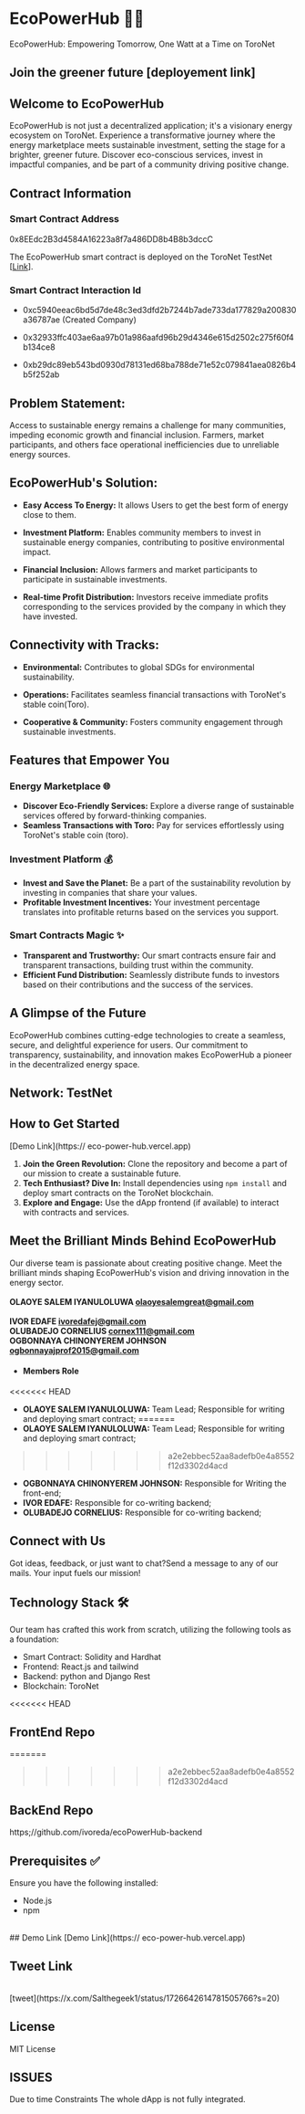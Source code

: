 
# EcoPowerHub 🌱💡
EcoPowerHub: Empowering Tomorrow, One Watt at a Time on ToroNet


## Join the greener future [deployement link]
## Welcome to EcoPowerHub

EcoPowerHub is not just a decentralized application; it's a visionary energy ecosystem on ToroNet. Experience a transformative journey where the energy marketplace meets sustainable investment, setting the stage for a brighter, greener future. Discover eco-conscious services, invest in impactful companies, and be part of a community driving positive change.

## Contract Information

### Smart Contract Address
0x8EEdc2B3d4584A16223a8f7a486DD8b4B8b3dccC

The EcoPowerHub smart contract is deployed on the ToroNet TestNet [[Link](https://testnet.toronet.org/address.html?address=0x8EEdc2B3d4584A16223a8f7a486DD8b4B8b3dccC)]. 

### Smart Contract Interaction Id
- 0xc5940eeac6bd5d7de48c3ed3dfd2b7244b7ade733da177829a200830a36787ae (Created Company)

- 0x32933ffc403ae6aa97b01a986aafd96b29d4346e615d2502c275f60f4b134ce8
- 0xb29dc89eb543bd0930d78131ed68ba788de71e52c079841aea0826b4b5f252ab

## Problem Statement:

Access to sustainable energy remains a challenge for many communities, impeding economic growth and financial inclusion. Farmers, market participants, and others face operational inefficiencies due to unreliable energy sources.

## EcoPowerHub's Solution:
- **Easy Access To Energy:** It allows Users to get the best form of energy close to them.

- **Investment Platform:** Enables community members to invest in sustainable energy companies, contributing to positive environmental impact.
  
- **Financial Inclusion:** Allows farmers and market participants to participate in sustainable investments.

- **Real-time Profit Distribution:** Investors receive immediate profits corresponding to the services provided by the company in which they have invested.

## Connectivity with Tracks:

- **Environmental:** Contributes to global SDGs for environmental sustainability.

- **Operations:** Facilitates seamless financial transactions with ToroNet's stable coin(Toro).

- **Cooperative & Community:** Fosters community engagement through sustainable investments.



 
## Features that Empower You

### Energy Marketplace 🌐
- **Discover Eco-Friendly Services:** Explore a diverse range of sustainable services offered by forward-thinking companies.
- **Seamless Transactions with Toro:** Pay for services effortlessly using ToroNet's stable coin (toro).

### Investment Platform 💰
- **Invest and Save the Planet:** Be a part of the sustainability revolution by investing in companies that share your values.
- **Profitable Investment Incentives:** Your investment percentage translates into profitable returns based on the services you support.

### Smart Contracts Magic ✨
- **Transparent and Trustworthy:** Our smart contracts ensure fair and transparent transactions, building trust within the community.
- **Efficient Fund Distribution:** Seamlessly distribute funds to investors based on their contributions and the success of the services.

## A Glimpse of the Future

EcoPowerHub combines cutting-edge technologies to create a seamless, secure, and delightful experience for users. Our commitment to transparency, sustainability, and innovation makes EcoPowerHub a pioneer in the decentralized energy space.
## Network: TestNet

## How to Get Started
 [Demo Link](https:// eco-power-hub.vercel.app)
1. **Join the Green Revolution:** Clone the repository and become a part of our mission to create a sustainable future.
2. **Tech Enthusiast? Dive In:** Install dependencies using `npm install` and deploy smart contracts on the ToroNet blockchain.
3. **Explore and Engage:** Use the dApp frontend (if available) to interact with contracts and services.

## Meet the Brilliant Minds Behind EcoPowerHub

Our diverse team is passionate about creating positive change. Meet the brilliant minds shaping EcoPowerHub's vision and driving innovation in the energy sector.
<br><br>
**OLAOYE SALEM IYANULOLUWA olaoyesalemgreat@gmail.com**
 <br><br>
 **IVOR  EDAFE  ivoredafej@gmail.com**
 <br>
  **OLUBADEJO CORNELIUS  cornex111@gmail.com**
 <br>
  **OGBONNAYA CHINONYEREM JOHNSON  ogbonnayajprof2015@gmail.com**
 <br>

 * #### Members Role

<<<<<<< HEAD
   - **OLAOYE SALEM IYANULOLUWA:** Team Lead; Responsible for writing and deploying smart contract;
=======
   - **OLAOYE SALEM IYANULOLUWA:** Team Lead;  Responsible for writing and deploying smart contract;
>>>>>>> a2e2ebbec52aa8adefb0e4a8552f12d3302d4acd
   - **OGBONNAYA CHINONYEREM JOHNSON:** Responsible for Writing the front-end;
   - **IVOR EDAFE:** Responsible for co-writing backend;
   - **OLUBADEJO CORNELIUS:** Responsible for co-writing backend;


## Connect with Us

Got ideas, feedback, or just want to chat?Send a message to any of our mails. Your input fuels our mission!




## Technology Stack 🛠️
 Our team has crafted this work from scratch, utilizing the following tools as a foundation:

- Smart Contract: Solidity and Hardhat
- Frontend: React.js and tailwind
- Backend: python and Django Rest
- Blockchain: ToroNet


<<<<<<< HEAD
## FrontEnd Repo

=======
>>>>>>> a2e2ebbec52aa8adefb0e4a8552f12d3302d4acd
## BackEnd Repo
https;//github.com/ivoreda/ecoPowerHub-backend


## Prerequisites ✅

Ensure you have the following installed:
- Node.js
- npm
<br>
 ## Demo Link
 [Demo Link](https:// eco-power-hub.vercel.app)

 <br>


## Tweet Link
<br>
[tweet](https://x.com/Salthegeek1/status/1726642614781505766?s=20)


 ## License
 MIT License
## ISSUES
Due to time Constraints The whole dApp is not fully integrated.


